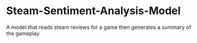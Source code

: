 # Steam-Sentiment-Analysis-Model
A model that reads steam reviews for a game then generates a summary of the gameplay
